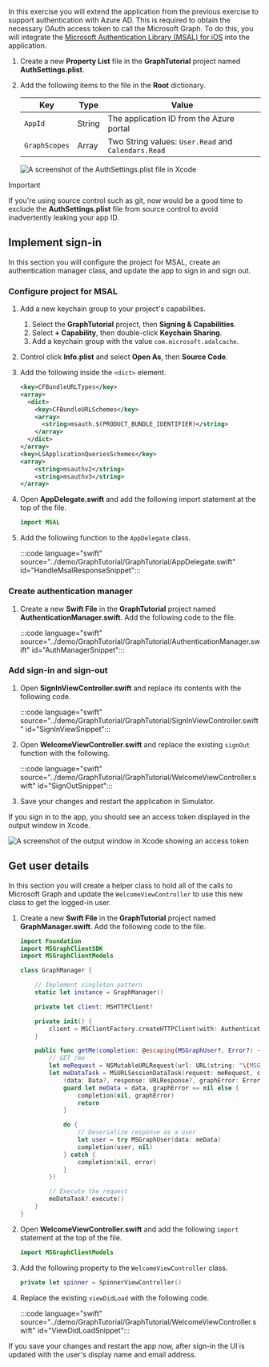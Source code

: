 <!-- markdownlint-disable MD002 MD041 -->

In this exercise you will extend the application from the previous exercise to support authentication with Azure AD. This is required to obtain the necessary OAuth access token to call the Microsoft Graph. To do this, you will integrate the [Microsoft Authentication Library (MSAL) for iOS](https://github.com/AzureAD/microsoft-authentication-library-for-objc) into the application.

1. Create a new **Property List** file in the **GraphTutorial** project named **AuthSettings.plist**.
1. Add the following items to the file in the **Root** dictionary.

    | Key | Type | Value |
    |-----|------|-------|
    | `AppId` | String | The application ID from the Azure portal |
    | `GraphScopes` | Array | Two String values: `User.Read` and `Calendars.Read` |

    ![A screenshot of the AuthSettings.plist file in Xcode](./images/auth-settings.png)

> [!IMPORTANT]
> If you're using source control such as git, now would be a good time to exclude the **AuthSettings.plist** file from source control to avoid inadvertently leaking your app ID.

## Implement sign-in

In this section you will configure the project for MSAL, create an authentication manager class, and update the app to sign in and sign out.

### Configure project for MSAL

1. Add a new keychain group to your project's capabilities.
    1. Select the **GraphTutorial** project, then **Signing & Capabilities**.
    1. Select **+ Capability**, then double-click **Keychain Sharing**.
    1. Add a keychain group with the value `com.microsoft.adalcache`.

1. Control click **Info.plist** and select **Open As**, then **Source Code**.
1. Add the following inside the `<dict>` element.

    ```xml
    <key>CFBundleURLTypes</key>
    <array>
      <dict>
        <key>CFBundleURLSchemes</key>
        <array>
          <string>msauth.$(PRODUCT_BUNDLE_IDENTIFIER)</string>
        </array>
      </dict>
    </array>
    <key>LSApplicationQueriesSchemes</key>
    <array>
        <string>msauthv2</string>
        <string>msauthv3</string>
    </array>
    ```

1. Open **AppDelegate.swift** and add the following import statement at the top of the file.

    ```Swift
    import MSAL
    ```

1. Add the following function to the `AppDelegate` class.

    :::code language="swift" source="../demo/GraphTutorial/GraphTutorial/AppDelegate.swift" id="HandleMsalResponseSnippet":::

### Create authentication manager

1. Create a new **Swift File** in the **GraphTutorial** project named **AuthenticationManager.swift**. Add the following code to the file.

    :::code language="swift" source="../demo/GraphTutorial/GraphTutorial/AuthenticationManager.swift" id="AuthManagerSnippet":::

### Add sign-in and sign-out

1. Open **SignInViewController.swift** and replace its contents with the following code.

    :::code language="swift" source="../demo/GraphTutorial/GraphTutorial/SignInViewController.swift" id="SignInViewSnippet":::

1. Open **WelcomeViewController.swift** and replace the existing `signOut` function with the following.

    :::code language="swift" source="../demo/GraphTutorial/GraphTutorial/WelcomeViewController.swift" id="SignOutSnippet":::

1. Save your changes and restart the application in Simulator.

If you sign in to the app, you should see an access token displayed in the output window in Xcode.

![A screenshot of the output window in Xcode showing an access token](./images/access-token-output.png)

## Get user details

In this section you will create a helper class to hold all of the calls to Microsoft Graph and update the `WelcomeViewController` to use this new class to get the logged-in user.

1. Create a new **Swift File** in the **GraphTutorial** project named **GraphManager.swift**. Add the following code to the file.

    ```Swift
    import Foundation
    import MSGraphClientSDK
    import MSGraphClientModels

    class GraphManager {

        // Implement singleton pattern
        static let instance = GraphManager()

        private let client: MSHTTPClient?

        private init() {
            client = MSClientFactory.createHTTPClient(with: AuthenticationManager.instance)
        }

        public func getMe(completion: @escaping(MSGraphUser?, Error?) -> Void) {
            // GET /me
            let meRequest = NSMutableURLRequest(url: URL(string: "\(MSGraphBaseURL)/me")!)
            let meDataTask = MSURLSessionDataTask(request: meRequest, client: self.client, completion: {
                (data: Data?, response: URLResponse?, graphError: Error?) in
                guard let meData = data, graphError == nil else {
                    completion(nil, graphError)
                    return
                }

                do {
                    // Deserialize response as a user
                    let user = try MSGraphUser(data: meData)
                    completion(user, nil)
                } catch {
                    completion(nil, error)
                }
            })

            // Execute the request
            meDataTask?.execute()
        }
    }
    ```

1. Open **WelcomeViewController.swift** and add the following `import` statement at the top of the file.

    ```Swift
    import MSGraphClientModels
    ```

1. Add the following property to the `WelcomeViewController` class.

    ```Swift
    private let spinner = SpinnerViewController()
    ```

1. Replace the existing `viewDidLoad` with the following code.

    :::code language="swift" source="../demo/GraphTutorial/GraphTutorial/WelcomeViewController.swift" id="ViewDidLoadSnippet":::

If you save your changes and restart the app now, after sign-in the UI is updated with the user's display name and email address.
